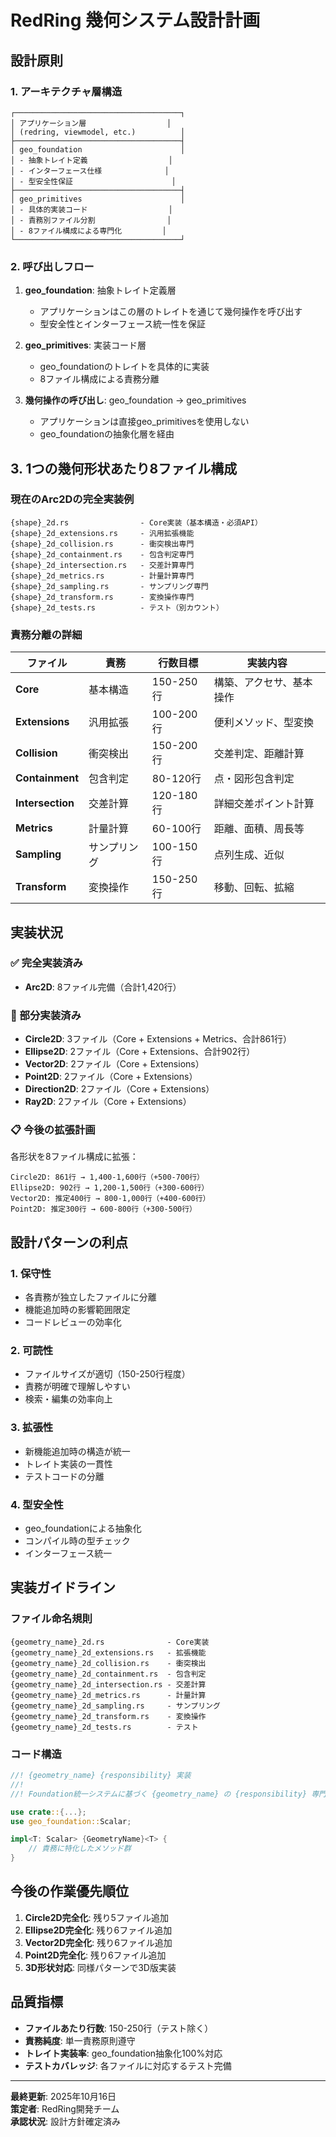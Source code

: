 # RedRing 幾何システム設計計画

## 設計原則

### 1. アーキテクチャ層構造

```
┌─────────────────────────────────────┐
│ アプリケーション層                  │
│ (redring, viewmodel, etc.)          │
├─────────────────────────────────────┤
│ geo_foundation                      │
│ - 抽象トレイト定義                  │
│ - インターフェース仕様              │
│ - 型安全性保証                      │
├─────────────────────────────────────┤
│ geo_primitives                      │
│ - 具体的実装コード                  │
│ - 責務別ファイル分割                │
│ - 8ファイル構成による専門化         │
└─────────────────────────────────────┘
```

### 2. 呼び出しフロー

1. **geo_foundation**: 抽象トレイト定義層
   - アプリケーションはこの層のトレイトを通じて幾何操作を呼び出す
   - 型安全性とインターフェース統一性を保証

2. **geo_primitives**: 実装コード層
   - geo_foundationのトレイトを具体的に実装
   - 8ファイル構成による責務分離

3. **幾何操作の呼び出し**: geo_foundation → geo_primitives
   - アプリケーションは直接geo_primitivesを使用しない
   - geo_foundationの抽象化層を経由

## 3. 1つの幾何形状あたり8ファイル構成

### 現在のArc2Dの完全実装例

```
{shape}_2d.rs                - Core実装（基本構造・必須API）
{shape}_2d_extensions.rs     - 汎用拡張機能
{shape}_2d_collision.rs      - 衝突検出専門
{shape}_2d_containment.rs    - 包含判定専門
{shape}_2d_intersection.rs   - 交差計算専門
{shape}_2d_metrics.rs        - 計量計算専門
{shape}_2d_sampling.rs       - サンプリング専門
{shape}_2d_transform.rs      - 変換操作専門
{shape}_2d_tests.rs          - テスト（別カウント）
```

### 責務分離の詳細

| ファイル | 責務 | 行数目標 | 実装内容 |
|---------|------|----------|----------|
| **Core** | 基本構造 | 150-250行 | 構築、アクセサ、基本操作 |
| **Extensions** | 汎用拡張 | 100-200行 | 便利メソッド、型変換 |
| **Collision** | 衝突検出 | 150-200行 | 交差判定、距離計算 |
| **Containment** | 包含判定 | 80-120行 | 点・図形包含判定 |
| **Intersection** | 交差計算 | 120-180行 | 詳細交差ポイント計算 |
| **Metrics** | 計量計算 | 60-100行 | 距離、面積、周長等 |
| **Sampling** | サンプリング | 100-150行 | 点列生成、近似 |
| **Transform** | 変換操作 | 150-250行 | 移動、回転、拡縮 |

## 実装状況

### ✅ 完全実装済み
- **Arc2D**: 8ファイル完備（合計1,420行）

### 🔄 部分実装済み
- **Circle2D**: 3ファイル（Core + Extensions + Metrics、合計861行）
- **Ellipse2D**: 2ファイル（Core + Extensions、合計902行）
- **Vector2D**: 2ファイル（Core + Extensions）
- **Point2D**: 2ファイル（Core + Extensions）
- **Direction2D**: 2ファイル（Core + Extensions）
- **Ray2D**: 2ファイル（Core + Extensions）

### 📋 今後の拡張計画

各形状を8ファイル構成に拡張：

```
Circle2D: 861行 → 1,400-1,600行（+500-700行）
Ellipse2D: 902行 → 1,200-1,500行（+300-600行）
Vector2D: 推定400行 → 800-1,000行（+400-600行）
Point2D: 推定300行 → 600-800行（+300-500行）
```

## 設計パターンの利点

### 1. 保守性
- 各責務が独立したファイルに分離
- 機能追加時の影響範囲限定
- コードレビューの効率化

### 2. 可読性
- ファイルサイズが適切（150-250行程度）
- 責務が明確で理解しやすい
- 検索・編集の効率向上

### 3. 拡張性
- 新機能追加時の構造が統一
- トレイト実装の一貫性
- テストコードの分離

### 4. 型安全性
- geo_foundationによる抽象化
- コンパイル時の型チェック
- インターフェース統一

## 実装ガイドライン

### ファイル命名規則
```
{geometry_name}_2d.rs              - Core実装
{geometry_name}_2d_extensions.rs   - 拡張機能
{geometry_name}_2d_collision.rs    - 衝突検出
{geometry_name}_2d_containment.rs  - 包含判定
{geometry_name}_2d_intersection.rs - 交差計算
{geometry_name}_2d_metrics.rs      - 計量計算
{geometry_name}_2d_sampling.rs     - サンプリング
{geometry_name}_2d_transform.rs    - 変換操作
{geometry_name}_2d_tests.rs        - テスト
```

### コード構造
```rust
//! {geometry_name} {responsibility} 実装
//!
//! Foundation統一システムに基づく {geometry_name} の {responsibility} 専門実装

use crate::{...};
use geo_foundation::Scalar;

impl<T: Scalar> {GeometryName}<T> {
    // 責務に特化したメソッド群
}
```

## 今後の作業優先順位

1. **Circle2D完全化**: 残り5ファイル追加
2. **Ellipse2D完全化**: 残り6ファイル追加  
3. **Vector2D完全化**: 残り6ファイル追加
4. **Point2D完全化**: 残り6ファイル追加
5. **3D形状対応**: 同様パターンで3D版実装

## 品質指標

- **ファイルあたり行数**: 150-250行（テスト除く）
- **責務純度**: 単一責務原則遵守
- **トレイト実装率**: geo_foundation抽象化100%対応
- **テストカバレッジ**: 各ファイルに対応するテスト完備

---

**最終更新**: 2025年10月16日  
**策定者**: RedRing開発チーム  
**承認状況**: 設計方針確定済み